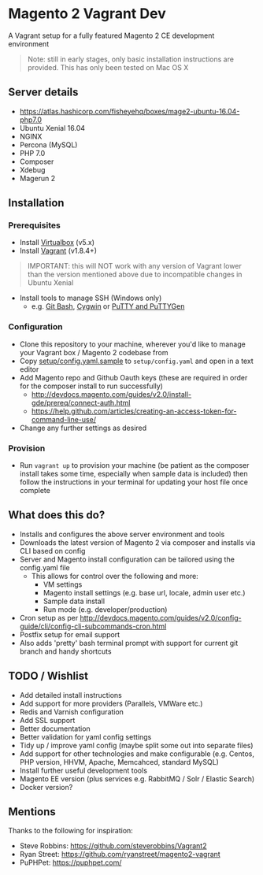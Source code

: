 # Magento 2 Vagrant Dev

A Vagrant setup for a fully featured Magento 2 CE development environment

> Note: still in early stages, only basic installation instructions are provided. This has only been tested on Mac OS X

## Server details
* https://atlas.hashicorp.com/fisheyehq/boxes/mage2-ubuntu-16.04-php7.0
* Ubuntu Xenial 16.04
* NGINX
* Percona (MySQL)
* PHP 7.0
* Composer
* Xdebug
* Magerun 2

## Installation 

### Prerequisites
* Install [Virtualbox](https://www.virtualbox.org) (v5.x)
* Install [Vagrant](https://www.vagrantup.com/docs/installation/) (v1.8.4+)
> IMPORTANT: this will NOT work with any version of Vagrant lower than the version mentioned above due to incompatible changes in Ubuntu Xenial
* Install tools to manage SSH (Windows only)
	* e.g. [Git Bash](https://git-for-windows.github.io), [Cygwin](https://www.cygwin.com) or [PuTTY and PuTTYGen](http://www.chiark.greenend.org.uk/~sgtatham/putty/download.html)

### Configuration
* Clone this repository to your machine, wherever you'd like to manage your Vagrant box / Magento 2 codebase from
* Copy [setup/config.yaml.sample](setup/config.yaml.sample) to `setup/config.yaml` and open in a text editor
* Add Magento repo and Github Oauth keys (these are required in order for the composer install to run successfully)
	* http://devdocs.magento.com/guides/v2.0/install-gde/prereq/connect-auth.html
	* https://help.github.com/articles/creating-an-access-token-for-command-line-use/
* Change any further settings as desired

### Provision
* Run `vagrant up` to provision your machine (be patient as the composer install takes some time, especially when sample data is included) then follow the instructions in your terminal for updating your host file once complete

## What does this do?
* Installs and configures the above server environment and tools
* Downloads the latest version of Magento 2 via composer and installs via CLI based on config
* Server and Magento install configuration can be tailored using the config.yaml file
    * This allows for control over the following and more:
        * VM settings
        * Magento install settings (e.g. base url, locale, admin user etc.)
        * Sample data install
        * Run mode (e.g. developer/production)
* Cron setup as per http://devdocs.magento.com/guides/v2.0/config-guide/cli/config-cli-subcommands-cron.html
* Postfix setup for email support
* Also adds 'pretty' bash terminal prompt with support for current git branch and handy shortcuts

## TODO / Wishlist
* Add detailed install instructions
* Add support for more providers (Parallels, VMWare etc.)
* Redis and Varnish configuration
* Add SSL support
* Better documentation
* Better validation for yaml config settings
* Tidy up / improve yaml config (maybe split some out into separate files)
* Add support for other technologies and make configurable (e.g. Centos, PHP version, HHVM, Apache, Memcahced, standard MySQL)
* Install further useful development tools
* Magento EE version (plus services e.g. RabbitMQ / Solr / Elastic Search)
* Docker version?

## Mentions
Thanks to the following for inspiration:

* Steve Robbins: https://github.com/steverobbins/Vagrant2
* Ryan Street: https://github.com/ryanstreet/magento2-vagrant
* PuPHPet: https://puphpet.com/